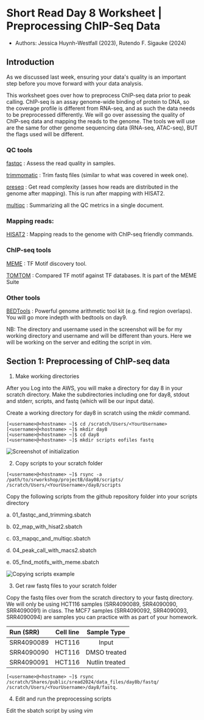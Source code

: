 # Short Read Day 8 Worksheet | Preprocessing ChIP-Seq Data

- Authors: Jessica Huynh-Westfall (2023),  Rutendo F. Sigauke (2024)

## Introduction

As we discussed last week, ensuring your data's quality is an important step before you move forward with your data analysis.

This worksheet goes over how to preprocess ChIP-seq data prior to peak calling. ChIP-seq is an assay genome-wide binding of protein to DNA, so the coverage profile is different from RNA-seq,
and as such the data needs to be preprocessed differently. 
We will go over assessing the quality of ChIP-seq data and mapping the reads to the genome. The tools we will use are the same for other genome sequencing data (RNA-seq, ATAC-seq), BUT the flags used will be different. 

### QC tools
[fastqc](https://www.bioinformatics.babraham.ac.uk/projects/fastqc/) : Assess the read quality in samples.

[trimmomatic](http://www.usadellab.org/cms/?page=trimmomatic) : Trim fastq files (similar to what was covered in week one).

[preseq](https://preseq.readthedocs.io/en/latest/) : Get read complexity (asses how reads are distributed in the genome after mapping). This is run after mapping with HISAT2.

[multiqc](https://multiqc.info/) : Summarizing all the QC metrics in a single document.

### Mapping reads:
[HISAT2](https://daehwankimlab.github.io/hisat2/) : Mapping reads to the genome with ChIP-seq friendly commands. 


### ChIP-seq tools

[MEME](https://meme-suite.org/meme/index.html) : TF Motif discovery tool. 

[TOMTOM](https://meme-suite.org/meme/tools/tomtom) : Compared TF motif against TF databases. It is part of the MEME Suite

### Other tools

[BEDTools](https://bedtools.readthedocs.io/en/latest/index.html) : Powerful genome arithmetic tool kit (e.g. find region overlaps). You will go more indepth with bedtools on day9.

NB: The directory and username used in the screenshot will be for my working directory and username and will be different than yours. Here we will be working on the server and editing the script in *vim*.

## Section 1: Preprocessing of ChIP-seq data

1. Make working directories

After you Log into the AWS, you will make a directory for day 8 in your scratch directory. Make the subdirectories including one for day8, stdout and stderr, scripts, and fastq (which will be our input data). 

Create a working directory for day8 in scratch using the *mkdir* command.

```
[<username>@<hostname> ~]$ cd /scratch/Users/<YourUsername>
[<username>@<hostname> ~]$ mkdir day8
[<username>@<hostname> ~]$ cd day8
[<username>@<hostname> ~]$ mkdir scripts eofiles fastq 
```

![Screenshot of initialization](images/example_day8_initialization.png)

2. Copy scripts to your scratch folder

```
[<username>@<hostname> ~]$ rsync -a /path/to/srworkshop/projectB/day08/scripts/ /scratch/Users/<YourUsername>/day8/scripts
```

Copy the following scripts from the github repository folder into your scripts directory

   a. 01_fastqc_and_trimming.sbatch

   b. 02_map_with_hisat2.sbatch

   c. 03_mapqc_and_multiqc.sbatch

   d. 04_peak_call_with_macs2.sbatch

   e. 05_find_motifs_with_meme.sbatch

![Copying scripts example](images/copy_scripts_to_scratch.png)

3. Get raw fastq files to your scratch folder

Copy the fastq files over from the scratch directory to your fastq directory. We will only be using HCT116 samples (SRR4090089, SRR4090090, SRR4090091) in class. The MCF7 samples (SRR4090092, SRR4090093, SRR4090094) are samples you can practice with as part of your homework. 

| Run (SRR)         | Cell line  | Sample Type     |
| :---------------- | :-------:  | :-------------: |
| SRR4090089        |  HCT116    | Input           |
| SRR4090090        |  HCT116    | DMSO treated    |
| SRR4090091        |  HCT116    | Nutlin treated  |

```
[<username>@<hostname> ~]$ rsync /scratch/Shares/public/sread2024/data_files/day8b/fastq/ /scratch/Users/<YourUsername>/day8/fastq.
```

4. Edit and run the preprocessing scripts

Edit the sbatch script by using *vim <script>* to open a text editor on your sbatch script. Type *i* to toggle into edit/insert mode. 

Similar to the previous exercises you will need to change the job name, user email, and the standard output and error log directories. 

Change the *–job-name=<JOB ID>* to a name related to the job you will be running, for example, ‘01_fastqc_and_trimming’. 

Additionally, you will want to change the *mail-user=<YOUR_EMAIL>* to your email, as well as the path to your eofiles directory for the standard output (*--output*) and error log (*--error*). 

The *%x* will be replaced by your *-job-name* and the *%j* will be replaced by the job id that will be assigned by the job manager when you run your sbatch script.

![Editing script header example](images/header_example.png)

### Step 1: QC and preprocess samples

1. *cd* into your scripts directory. 

2. Edit and run `01_fastqc_and_trimming.sbatch` script. 

- The preprocessing will run *TRIMMOMATIC* and *fastQC* on the fastq file.

![Editing script header example](images/trim_fastqc.png)

### Step 2: Map trimmed reads to reference genome

1 Edit and run the `02_map_with_hisat2.sbatch` script.

- In this script we will align reads to the reference genome using *HISAT2*. The main difference between mapping ChIP-seq reads to the genome is that we do not have to use the splice alignment. This feature is turned off using *--no-spliced-alignment* flag. The alignment output is bam files and alignment summary (reported if *--new-summary* flag is used). 

- Note: The map statistics are being outputted into the QC folder (*${QC}/hisat_mapstats*), while the bam files go into the BAM folder.


### Step 3: Map quality and summary of QC

1. Edit and run the `03_mapqc_and_multiqc.sbatch` script.

2. Once the alignment is complete, we can assess mapped read distribution on the genome using *preseq*. Preseq estimates a library's complexity and how many additional unique reads are sequenced with an increasing total read count.

- Note: The output is going into the QC folder as well (*${QC}/preseq*).

3. Lastly, we can summarize all the QC output using *multiqc*. This tool summarizes all the QC metrics within a specified folder and shows all the samples summarized side by side. 

- There is a summary table for all the quality control metrics reported, additionally, several tabs for each of the QC metrics can be explored interactively. 

- You can copy an example of the multiqc output to your personal computer. 
  
  - You will need to move both the folder *multiqc_data* and the html file *multiqc_report.html* to your local computer. 

  - You can open the html file in a web browser to interact with the page.

![Editing script header example](images/multiqc_example.png)

## Section B: Peak calling 

To study DNA enrichment assays such as ChIP-seq and ATAC-seq, we are introducing the analysis method, *M*odel-based *A*nalysis of *C*hIP-*S*eq (MACS). This method enables us to identify transcription factor binding sites and significant DNA read coverage through a combination of gene orientation and sequencing tag position.


1. Edit and run the MACS2 script. Same as before, edit the header section of `04_peak_call_with_macs2.sbatch`.

![MACS header](images/script4_edit_header.png)

- To run MACS, we will need to load *python* since *MACS* is dependent on it. In addition we will want to load *bedtools* which we will use later to remove *Blacklist regions*. The *Blacklist regions* are peak calls that show up in many ENCODE ChIP-seq experiments regardless of treatment.

![Load python](images/script4_load_modules.png)

2. Set variable. Assigning variables will make your scripts easier to read. In addition, this makes it easier to reference to a given path and utilize it in your scripts.

- For the *INDIR* change the path to the bam files directory. We will be using bam file from ChIP-seq data that used a specific transcription factor (TP53). For the *OUTDIR*, point to the appropriate output file directories for our *MACS* output files. You can use the command *mkdir -p* just in case for my output directories if you want to ensure that the output directory exist. 

- In addition, I have a path to the *BLACKLIST* directory. These are regions that have been identified as having unstructured or high signals in Nextgen sequencing experiments independent of the cell line or experiment. Removing these will clean up our genomic data for improved quality measurement. ENCODE has a defined list. The list we are using comes from the following reference: Amemiya HM, Kundaje A, Boyle AP. The ENCODE blacklist: identification of problematic regions of the genome. Sci Rep. 2019 Dec; 9(1) 9354 DOI: 10.1038/s41598-019-45839-z

- Lastly, we are using the variables *CELL*, *FILENAME_DMSO*, *FILENAME_NUTLIN*, *INPUT*, *DMSO*, and *NUTLIN* so that I can quickly interchange different files for analysis and only have to change the variable rather than go through the script to change instances of the file.

![Set variables for MACS](images/script4_set_variables.png)

3. To run the MACS program, we have many different subcommand options. Depending on your experiment, you will want to change the subcommands to fit your requirements. 

For today’s worksheet, we will be showing an example where we utilized an input control with your experiment.

![MACS peak calling](images/script4_peak_call.png)

`-t / --treatment <filename>` is your experimental file. The file can be in any supported format (see –format for options). If you have more than one alignment file, you can specify them and MACS will pool all the files together.

`-c / --control <filename>` is your genomic input/control file.

`-n / --name <NAME>` is the name string of your experiment. The string NAME will be used by MACS to create output files.

`-B/ --BDG` flag to tell MACS to store the fragment fileup, and control lambda in bedGraph files.

`-g / --gsize <GENOME>` is the parameter to assign the mappable genome size. We will be using hs which is the recommended human genome size of 2.7e9.

`-q / --qvalue <VALUE>` is the cutoff to call significant regions. The default is 0.05. If you want to use a p-value cutoff, you can specify -p instead of -q.


Note that there are many other options than the ones that we are implementing here. 

If you wanted to run to get Broad peaks you will want to use the flag `--broad`

MACS parameters depending on the data types:

| Data Type         | q-value   | `--broad` and `--control` flags |  Reasoning          |
| :-------------------------------- | :-------:  | :-------------: | :----------------- |
| ChIP-seq for Transcription Factor (TF)  |  <0.01     | `--control`, `<INPUT>`            | TF ChIP-seq often has very abrupt, small peaks that are well defines, so narrow peaks is necessary, and a less stringent adjusted p-value is likely need than for other data types. |
| ChIP-seq for histone marks (and Pol II) |  <0.0001   | `--broad`, `--control`, `<INPUT>` | Histonw marks are often broadly dispersed without very well defined edges so a broad peak tag is useful but a very low p-value helps differentiate between background and data. |
| ATAC-seq                                |  <0.0001   | `--control`, `<INPUT>`            | ATAC-seq should show peaks at open chromatin across the genome similarly to histone ChIP-seq data, but with more abrupt peaks, so no broad peak tag is needed. |

4. Removing Blacklist regions via *bedtools intersect*. After we call our peaks, to clean up the data we will remove the BLACKLIST regions that can be problematic. These regions contain repetitive regions across the genome and almost always are enriched in ChIP-seq data.

![Remove blacklist](images/script4_remove_blacklist.png)

5. To run *bedtools intersect*, specify *-a* as the file to be filtered which is your broadpeak output file. The *-a* file will be compared against *-b* file which are the blacklist regions. The *-v* parameter will throw out the regions in your peak files that have an overlap with the blacklist regions in *-b*. *>* is to specify the output directory and output file name.

6. Move the output files from *MACS* on the server to your local computer and open the bedgraph files (*.bdg*) and the bed file (*.narrowPeak*) in IGV. We can now explore the peak calls in IGV and compare them to coverage data.


## Section C: Motif discovery and comparing motifs to database of TF motifs

1. Edit and run the `05_find_motifs_with_meme.sbatch` script.

![Load modules MEME](images/script5_load_modules.png)

2. *MEME* suite takes in a fasta file as input. Our MACS peak output is in a bed file format. We will use bedtool getfasta and a reference genome .fa file to convert our peaks coordinate into a fasta format. The first thing we will do in our script is to load the appropriate modules. 

3. Set your in and out directory as we have in the previous exercise. Here your INDIR is the path to your MACS peak output files. The OUTDIR will be for the output of the fasta file and the MEME and TOMTOM output files. Additionally, we will want a reference fasta file denoted below as hg38.fa 

![Variables MEME](images/script5_set_variables.png)

4. We will use bedtools getfasta to convert the peaks to a fasta file to feed into MEME. The command is *bedtools getfasta [OPTIONS] -fi <input FASTA> -bed <BED/GFF/VCF>*   

![Get fasta](images/script5_get_fasta_file.png)

5. Move the *fasta* file to your computer

6. Upload your fasta file to MEME (https://meme-suite.org/meme/tools/meme) and submit. 

7. MEME will return an output file for you. Click on MEME HTML output. The output will give you information on the motifs that were discovered along with other information such as the E-value.

8. Push your MEME output to TOMTOM by clicking on the button  under Submit/Download which will open up a new window with available programs. You just have to “Start Search” button to run TOMTOM. 

- TOMTOM will return an HTML summary of predicted TFs.

